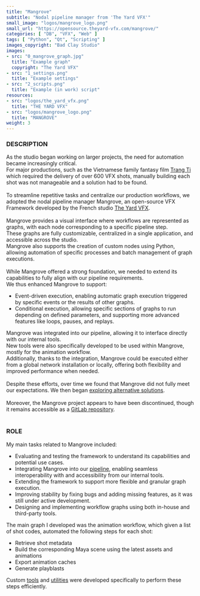 ```yaml
---
title: "Mangrove"
subtitle: "Nodal pipeline manager from 'The Yard VFX'"
small_image: "logos/mangrove_logo.png"
small_url: "https://opensource.theyard-vfx.com/mangrove/"
categories: [ "DB", "VFX", "Web" ]
tags: [ "Python", "Qt", "Scripting" ]
images_copyright: "Bad Clay Studio"
images:
- src: "0_mangrove_graph.jpg"
  title: "Example graph"
  copyright: "The Yard VFX"
- src: "1_settings.png"
  title: "Example settings"
- src: "2_scripts.png"
  title: "Example (in work) script"
resources:
- src: "logos/the_yard_vfx.png"
  title: "THE YARD VFX"
- src: "logos/mangrove_logo.png"
  title: "MANGROVE"
weight: 3
---
```


<h3>DESCRIPTION</h3>
As the studio began working on larger projects, the need for automation became increasingly critical.<br>
For major productions, such as the Vietnamese family fantasy film <a href="https://www.imdb.com/title/tt14391192/" target="_blank">Trang Ti</a> which required the delivery of over 600 VFX shots, manually building each shot was not manageable and a solution had to be found.<br>
<br>
To streamline repetitive tasks and centralize our production workflows, we adopted the nodal pipeline manager Mangrove, an open-source VFX Framework developed by the French studio <a href="https://theyard-vfx.com/" target="_blank">The Yard VFX</a>.<br>
<br>
Mangrove provides a visual interface where workflows are represented as graphs, with each node corresponding to a specific pipeline step.<br>
These graphs are fully customizable, centralized in a single application, and accessible across the studio.<br>
Mangrove also supports the creation of custom nodes using Python, allowing automation of specific processes and batch management of graph executions.<br>
<br>
While Mangrove offered a strong foundation, we needed to extend its capabilities to fully align with our pipeline requirements.<br>
We thus enhanced Mangrove to support:
<ul>
<li>Event-driven execution, enabling automatic graph execution triggered by specific events or the results of other graphs.</li>
<li>Conditional execution, allowing specific sections of graphs to run depending on defined parameters, and supporting more advanced features like loops, pauses, and replays.</li>
</ul>

Mangrove was integrated into our pipeline, allowing it to interface directly with our internal tools.<br>
New tools were also specifically developed to be used within Mangrove, mostly for the animation workflow.<br>
Additionally, thanks to the integration, Mangrove could be executed either from a global network installation or locally, offering both flexibility and improved performance when needed.<br>
<br>
Despite these efforts, over time we found that Mangrove did not fully meet our expectations. We then began <a href="pro/badclay/rnd">exploring alternative solutions</a>.<br>
<br>
Moreover, the Mangrove project appears to have been discontinued, though it remains accessible as a <a href="https://gitlab.com/RamTheRam/mangrove" target="_blank">GitLab repository</a>.<br>
<br>

<h3>ROLE</h3>
My main tasks related to Mangrove included:
<ul>
<li>Evaluating and testing the framework to understand its capabilities and potential use cases.</li>
<li>Integrating Mangrove into our <a href="pro/badclay/bcs_tools">pipeline</a>, enabling seamless interoperability with and accessibility from our internal tools.</li>
<li>Extending the framework to support more flexible and granular graph execution.</li>
<li>Improving stability by fixing bugs and adding missing features, as it was still under active development.</li>
<li>Designing and implementing workflow graphs using both in-house and third-party tools.</li>
</ul>

The main graph I developed was the animation workflow, which given a list of shot codes, automated the following steps for each shot:
<ul>
<li>Retrieve shot metadata</li>
<li>Build the corresponding Maya scene using the latest assets and animations</li>
<li>Export animation caches</li>
<li>Generate playblasts</li>
</ul>

Custom <a href="pro/badclay/maya_tools">tools</a> and <a href="pro/badclay/utilities">utilities</a> were developed specifically to perform these steps efficiently.<br>
